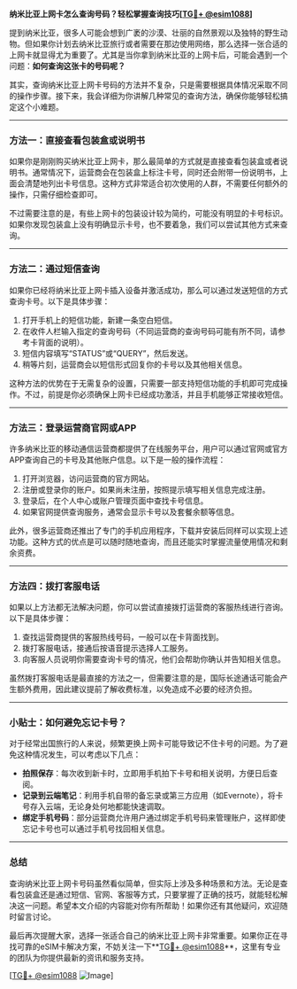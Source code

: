 **纳米比亚上网卡怎么查询号码？轻松掌握查询技巧[[TG💪+ @esim1088](https://t.me/s/esim1088)]**

提到纳米比亚，很多人可能会想到广袤的沙漠、壮丽的自然景观以及独特的野生动物。但如果你计划去纳米比亚旅行或者需要在那边使用网络，那么选择一张合适的上网卡就显得尤为重要了。尤其是当你拿到纳米比亚的上网卡后，可能会遇到一个问题：**如何查询这张卡的号码呢？**

其实，查询纳米比亚上网卡号码的方法并不复杂，只是需要根据具体情况采取不同的操作步骤。接下来，我会详细为你讲解几种常见的查询方法，确保你能够轻松搞定这个小难题。

---

### 方法一：直接查看包装盒或说明书

如果你是刚刚购买纳米比亚上网卡，那么最简单的方式就是直接查看包装盒或者说明书。通常情况下，运营商会在包装盒上标注卡号，同时还会附带一份说明书，上面会清楚地列出卡号信息。这种方式非常适合初次使用的人群，不需要任何额外的操作，只需仔细检查即可。

不过需要注意的是，有些上网卡的包装设计较为简约，可能没有明显的卡号标识。如果你发现包装盒上没有明确显示卡号，也不要着急，我们可以尝试其他方式来查询。

---

### 方法二：通过短信查询

如果你已经将纳米比亚上网卡插入设备并激活成功，那么可以通过发送短信的方式查询卡号。以下是具体步骤：

1. 打开手机上的短信功能，新建一条空白短信。
2. 在收件人栏输入指定的查询号码（不同运营商的查询号码可能有所不同，请参考卡背面的说明）。
3. 短信内容填写“STATUS”或“QUERY”，然后发送。
4. 稍等片刻，运营商会以短信形式回复你的卡号以及其他相关信息。

这种方法的优势在于无需复杂的设置，只需要一部支持短信功能的手机即可完成操作。不过，前提是你必须确保上网卡已经成功激活，并且手机能够正常接收短信。

---

### 方法三：登录运营商官网或APP

许多纳米比亚的移动通信运营商都提供了在线服务平台，用户可以通过官网或官方APP查询自己的卡号及其他账户信息。以下是一般的操作流程：

1. 打开浏览器，访问运营商的官方网站。
2. 注册或登录你的账户。如果尚未注册，按照提示填写相关信息完成注册。
3. 登录后，在个人中心或账户管理页面中查找卡号信息。
4. 如果官网提供查询服务，通常会显示卡号以及套餐余额等信息。

此外，很多运营商还推出了专门的手机应用程序，下载并安装后同样可以实现上述功能。这种方式的优点是可以随时随地查询，而且还能实时掌握流量使用情况和剩余资费。

---

### 方法四：拨打客服电话

如果以上方法都无法解决问题，你可以尝试直接拨打运营商的客服热线进行咨询。以下是具体步骤：

1. 查找运营商提供的客服热线号码，一般可以在卡背面找到。
2. 拨打客服电话，接通后按语音提示选择人工服务。
3. 向客服人员说明你需要查询卡号的情况，他们会帮助你确认并告知相关信息。

虽然拨打客服电话是最直接的方法之一，但需要注意的是，国际长途通话可能会产生额外费用，因此建议提前了解收费标准，以免造成不必要的经济负担。

---

### 小贴士：如何避免忘记卡号？

对于经常出国旅行的人来说，频繁更换上网卡可能导致记不住卡号的问题。为了避免这种情况发生，可以考虑以下几点：

- **拍照保存**：每次收到新卡时，立即用手机拍下卡号和相关说明，方便日后查阅。
- **记录到云端笔记**：利用手机自带的备忘录或第三方应用（如Evernote），将卡号存入云端，无论身处何地都能快速调取。
- **绑定手机号码**：部分运营商允许用户通过绑定手机号码来管理账户，这样即使忘记卡号也可以通过手机号找回相关信息。

---

### 总结

查询纳米比亚上网卡号码虽然看似简单，但实际上涉及多种场景和方法。无论是查看包装盒还是通过短信、官网、客服等方式，只要掌握了正确的技巧，就能轻松解决这一问题。希望本文介绍的内容能对你有所帮助！如果你还有其他疑问，欢迎随时留言讨论。

最后再次提醒大家，选择一张适合自己的纳米比亚上网卡非常重要。如果你正在寻找可靠的eSIM卡解决方案，不妨关注一下**[TG💪+ @esim1088](https://t.me/s/esim1088)**，这里有专业的团队为你提供最新的资讯和服务支持。

[[TG💪+ @esim1088](https://t.me/s/esim1088) ![Image](https://i.postimg.cc/4NQfJmqS/Snipaste-2025-05-13-00-14-12.png)]